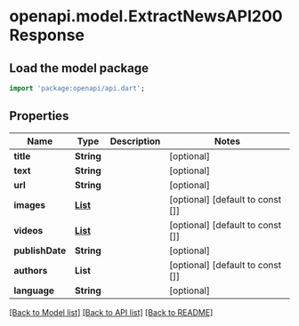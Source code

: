 # openapi.model.ExtractNewsAPI200Response

## Load the model package
```dart
import 'package:openapi/api.dart';
```

## Properties
Name | Type | Description | Notes
------------ | ------------- | ------------- | -------------
**title** | **String** |  | [optional] 
**text** | **String** |  | [optional] 
**url** | **String** |  | [optional] 
**images** | [**List<ExtractNewsAPI200ResponseImagesInner>**](ExtractNewsAPI200ResponseImagesInner.md) |  | [optional] [default to const []]
**videos** | [**List<ExtractNewsAPI200ResponseVideosInner>**](ExtractNewsAPI200ResponseVideosInner.md) |  | [optional] [default to const []]
**publishDate** | **String** |  | [optional] 
**authors** | **List<String>** |  | [optional] [default to const []]
**language** | **String** |  | [optional] 

[[Back to Model list]](../README.md#documentation-for-models) [[Back to API list]](../README.md#documentation-for-api-endpoints) [[Back to README]](../README.md)


